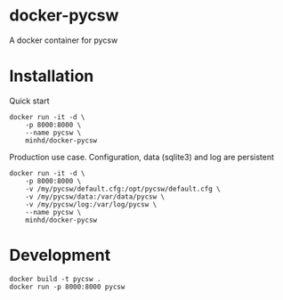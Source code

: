 # docker-pycsw
A docker container for pycsw

# Installation

Quick start
```
docker run -it -d \
    -p 8000:8000 \
    --name pycsw \
    minhd/docker-pycsw
```

Production use case. Configuration, data (sqlite3) and log are persistent
```
docker run -it -d \
    -p 8000:8000 \
    -v /my/pycsw/default.cfg:/opt/pycsw/default.cfg \
    -v /my/pycsw/data:/var/data/pycsw \
    -v /my/pycsw/log:/var/log/pycsw \
    --name pycsw \
    minhd/docker-pycsw
```

# Development
```
docker build -t pycsw .
docker run -p 8000:8000 pycsw
```
